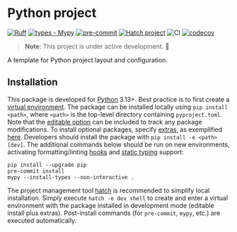 # Python project

<!-- [![Code style: black](https://img.shields.io/badge/code%20style-black-000000.svg)](https://github.com/psf/black) -->
[![Ruff](https://img.shields.io/endpoint?url=https://raw.githubusercontent.com/charliermarsh/ruff/main/assets/badge/v2.json)](https://github.com/charliermarsh/ruff)
[![types - Mypy](https://img.shields.io/badge/types-Mypy-blue.svg)](https://github.com/python/mypy)
[![pre-commit](https://img.shields.io/badge/pre--commit-enabled-brightgreen?logo=pre-commit)](https://github.com/pre-commit/pre-commit)
[![Hatch project](https://img.shields.io/badge/%F0%9F%A5%9A-Hatch-4051b5.svg)](https://github.com/pypa/hatch)
![CI](https://github.com/rademacher-p/Python-project/actions/workflows/ci.yml/badge.svg)
[![codecov](https://codecov.io/github/rademacher-p/Python-project/graph/badge.svg?token=OKPQ9m3mQT)](https://codecov.io/github/rademacher-p/Python-project)
<!-- [![DOI](https://zenodo.org/badge/DOI/10.5281/zenodo.6886844.svg)](https://doi.org/10.5281/zenodo.6886844) -->

> **Note**: This project is under active development. :construction:

A template for Python project layout and configuration.

## Installation
This package is developed for [Python](https://www.python.org/downloads/) 3.13+. Best practice is to first create a [virtual environment](https://docs.python.org/3/tutorial/venv.html). The package can be installed locally using `pip install <path>`, where `<path>` is the top-level directory containing `pyproject.toml`. Note that the [editable option](https://pip.pypa.io/en/stable/topics/local-project-installs/#editable-installs) can be included to track any package modifications. To install optional packages, specify [extras](https://peps.python.org/pep-0508/#extras), as exemplified [here](https://pip.pypa.io/en/stable/cli/pip_install/#examples). Developers should install the package with `pip install -e <path>[dev]`. The additional commands below should be run on new environments, activating formatting/linting [hooks](https://git-scm.com/book/en/v2/Customizing-Git-Git-Hooks) and [static typing](https://mypy.readthedocs.io/en/stable/index.html) support:
```
pip install --upgrade pip
pre-commit install
mypy --install-types --non-interactive .
```

The project management tool [hatch](https://hatch.pypa.io/) is recommended to simplify local installation. Simply execute `hatch -e dev shell` to create and enter a virtual environment with the package installed in development mode (editable install plus extras). Post-install commands (for `pre-commit`, `mypy`, etc.) are executed automatically.


<!-- This code is developed for [Python](https://www.python.org/downloads/) 3.11+. Best practice is to first create a [virtual environment](https://docs.python.org/3/tutorial/venv.html). The commands below should be executed on new environments from the repository top-level, installing development dependencies, activating formatting/linting [hooks](https://git-scm.com/book/en/v2/Customizing-Git-Git-Hooks), and supporting [static typing](https://mypy.readthedocs.io/en/stable/index.html):
```
pip install --upgrade pip
pip install -r requirements.txt -r requirements-dev.txt
pre-commit install
mypy --install-types --non-interactive .
```

The project management tool [hatch](https://hatch.pypa.io/) is recommended to simplify local installation. Simply execute `hatch -e dev shell` to create and enter a virtual environment with the development dependencies installed. Post-install commands (for `pre-commit`, `mypy`, etc.) are executed automatically. -->


<!-- The package can then be installed directly from GitHub using
```
pip install git+https://github.com/rademacher-p/Python-project
```
To install a specific version or branch, [specify a ref](https://pip.pypa.io/en/stable/topics/vcs-support/). -->
